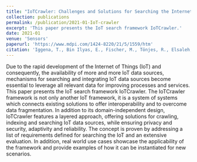 ```yaml
---
title: "IoTCrawler: Challenges and Solutions for Searching the Internet of Things"
collection: publications
permalink: /publication/2021-01-IoT-crawler
excerpt: 'This paper presents the IoT search framework IoTCrawler.'
date: 2021-01
venue: 'Sensors'
paperurl: 'https://www.mdpi.com/1424-8220/21/5/1559/htm'
citation: 'Iggena, T., Bin Ilyas, E., Fischer, M., Tönjes, R., Elsaleh, T., Rezvani, R., Pourshahrokhi, N., Bischof, S., Fernbach, A., Xavier Parreira, J. and Schneider, P. (2021). &quot;IoTCrawler: Challenges and Solutions for Searching the Internet of Things.&quot; <i>Sensors, 21(5)</i>. p.1559.'
---
```

Due to the rapid development of the Internet of Things (IoT) and consequently, the availability of more and more IoT data sources, mechanisms for searching and integrating IoT data sources become essential to leverage all relevant data for improving processes and services. This paper presents the IoT search framework IoTCrawler. The IoTCrawler framework is not only another IoT framework, it is a system of systems which connects existing solutions to offer interoperability and to overcome data fragmentation. In addition to its domain-independent design, IoTCrawler features a layered approach, offering solutions for crawling, indexing and searching IoT data sources, while ensuring privacy and security, adaptivity and reliability. The concept is proven by addressing a list of requirements defined for searching the IoT and an extensive evaluation. In addition, real world use cases showcase the applicability of the framework and provide examples of how it can be instantiated for new scenarios.